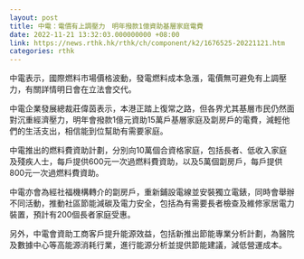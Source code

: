 ```yaml
---
layout: post
title: 中電：電價有上調壓力　明年撥款1億資助基層家庭電費
date: 2022-11-21 13:32:03.000000000 +08:00
link: https://news.rthk.hk/rthk/ch/component/k2/1676525-20221121.htm
categories: rthk
---
```


中電表示，國際燃料市場價格波動，發電燃料成本急漲，電價無可避免有上調壓力，有關詳情明日會在立法會交代。 

中電企業發展總裁莊偉茵表示，本港正踏上復常之路，但各界尤其基層市民仍然面對沉重經濟壓力，明年會撥款1億元資助15萬戶基層家庭及劏房戶的電費，減輕他們的生活支出，相信能到位幫助有需要家庭。 

中電推出的燃料費資助計劃，分別向10萬個合資格家庭，包括長者、低收入家庭及殘疾人士，每戶提供600元一次過燃料費資助，以及5萬個劏房戶，每戶提供800元一次過燃料費資助。 

中電亦會為經社福機構轉介的劏房戶，重新鋪設電線並安裝獨立電錶，同時會舉辦不同活動，推動社區節能減碳及電力安全，包括為有需要長者檢查及維修家居電力裝置，預計有200個長者家庭受惠。 

另外，中電會資助工商客戶提升能源效益，包括新推出節能專業分析計劃，為醫院及數據中心等高能源消耗行業，進行能源分析並提供節能建議，減低營運成本。
